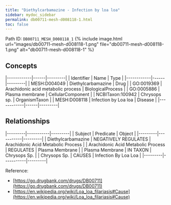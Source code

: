```yaml
---
title: "Diethylcarbamazine - Infection by loa loa"
sidebar: mydoc_sidebar
permalink: db00711-mesh-d008118-1.html
toc: false 
---
```



Path ID: `DB00711_MESH_D008118_1`
{% include image.html url="images/db00711-mesh-d008118-1.png" file="db00711-mesh-d008118-1.png" alt="db00711-mesh-d008118-1" %}

## Concepts

|------------|------|---------|
| Identifier | Name | Type    |
|------------|------|---------|
| MESH:D004049 | Diethylcarbamazine | Drug |
| GO:0019369 | Arachidonic acid metabolic process | BiologicalProcess |
| GO:0005886 | Plasma membrane | CellularComponent |
| NCBITaxon:100942 | Chrysops sp. | OrganismTaxon |
| MESH:D008118 | Infection by Loa loa | Disease |
|------------|------|---------|

## Relationships

|---------|-----------|---------|
| Subject | Predicate | Object  |
|---------|-----------|---------|
| Diethylcarbamazine | NEGATIVELY REGULATES | Arachidonic Acid Metabolic Process |
| Arachidonic Acid Metabolic Process | REGULATES | Plasma Membrane |
| Plasma Membrane | IN TAXON | Chrysops Sp. |
| Chrysops Sp. | CAUSES | Infection By Loa Loa |
|---------|-----------|---------|

Reference: 
  - [https://go.drugbank.com/drugs/DB00711](https://go.drugbank.com/drugs/DB00711)
  - [https://en.wikipedia.org/wiki/Loa_loa_filariasis#Cause](https://en.wikipedia.org/wiki/Loa_loa_filariasis#Cause)
